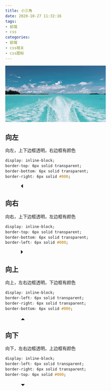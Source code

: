 ```yaml
---
title: 小三角
date: 2020-10-27 11:32:16
tags:
- 前端
- css
categories:
- 前端
- css相关
- css图标
---
```

![](/images/facade.jpg) <!-- more -->

## 向左
向左，上下边框透明，右边框有颜色
```css
display: inline-block;
border-top: 6px solid transparent;
border-bottom: 6px solid transparent;
border-right: 6px solid #000;
```
<span class="to-left"></span>

## 向右
向右，上下边框透明，左边框有颜色
```css
display: inline-block;
border-top: 6px solid transparent;
border-bottom: 6px solid transparent;
border-left: 6px solid #000;
```
<span class="to-right"></span>

## 向上
向上，左右边框透明，下边框有颜色
```css
display: inline-block;
border-left: 6px solid transparent;
border-right: 6px solid transparent;
border-bottom: 6px solid #000;
```
<span class="to-top"></span>

## 向下
向下，左右边框透明，上边框有颜色
```css
display: inline-block;
border-left: 6px solid transparent;
border-right: 6px solid transparent;
border-top: 6px solid #000;
```
<span class="to-bottom"></span>

<style>
.group {
	position: relative;
	width: 300px;
	height: 300px;
	border: 1px solid #000;
}
.group * {
	margin: 0;
	padding: 0;
}

.to-left {
	margin-left: 50px;
	display: inline-block;
	border-top: 6px solid transparent;
	border-bottom: 6px solid transparent;
	border-right: 6px solid #000;
}
.to-right {
	margin-left: 50px;
	display: inline-block;
	border-top: 6px solid transparent;
	border-bottom: 6px solid transparent;
	border-left: 6px solid #000;
}
.to-top {
	margin-left: 50px;
	display: inline-block;
	border-left: 6px solid transparent;
	border-right: 6px solid transparent;
	border-bottom: 6px solid #000;
}
.to-bottom {
	margin-left: 50px;
	display: inline-block;
	border-left: 6px solid transparent;
	border-right: 6px solid transparent;
	border-top: 6px solid #000;
}

</style>
